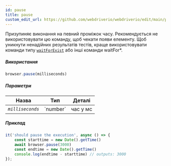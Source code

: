 ```yaml
---
id: pause
title: pause
custom_edit_url: https://github.com/webdriverio/webdriverio/edit/main/packages/webdriverio/src/commands/browser/pause.ts
---
```


Призупиняє виконання на певний проміжок часу. Рекомендується не використовувати цю команду, щоб чекати появи елементу. Щоб уникнути ненадійних результатів тестів, краще використовувати команди типу
[`waitForExist`](/docs/api/element/waitForExist) або інші команди waitFor*.

##### Використання

```js
browser.pause(milliseconds)
```

##### Параметри

<table>
  <thead>
    <tr>
      <th>Назва</th><th>Тип</th><th>Деталі</th>
    </tr>
  </thead>
  <tbody>
    <tr>
      <td><code><var>milliseconds</var></code></td>
      <td>`number`</td>
      <td>час у мс</td>
    </tr>
  </tbody>
</table>

##### Приклад

```js title="pause.js"
it('should pause the execution', async () => {
    const starttime = new Date().getTime()
    await browser.pause(3000)
    const endtime = new Date().getTime()
    console.log(endtime - starttime) // outputs: 3000
});
```
